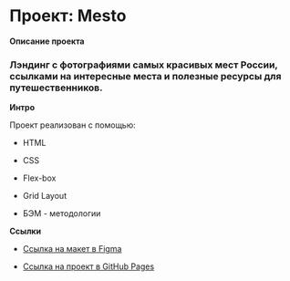 # Проект: Mesto

 

**Описание проекта** 

 

### Лэндинг с фотографиями самых красивых мест России, ссылками на интересные места и полезные ресурсы для путешественников. 

 

**Интро** 

 

Проект реализован с помощью: 

* HTML 

* CSS 

* Flex-box 

* Grid Layout 

* БЭМ - методологии 

 

**Ссылки** 

 

* [Ссылка на макет в Figma](https://www.figma.com/file/5S2WSbEFL6awjVWJ0NWL8Q/Sprint-3_-Russia-_-desktop-mobile?node-id=28503%3A0) 

 

* [Ссылка на проект в GitHub Pages](https://s3xy-code.github.io/russian-travel/)

